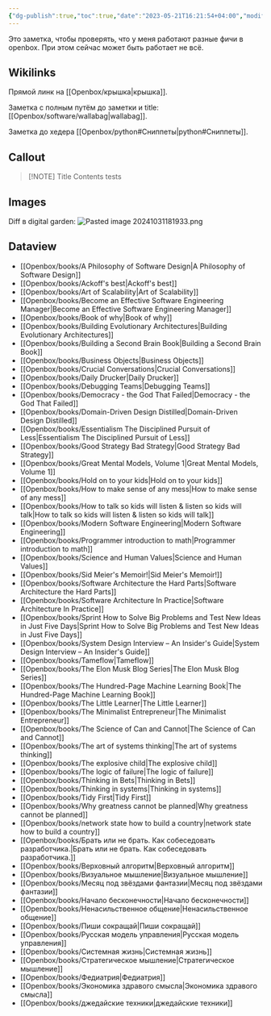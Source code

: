 ```yaml
---
{"dg-publish":true,"toc":true,"date":"2023-05-21T16:21:54+04:00","modified_at":"2024-11-01T12:41:35+03:00","permalink":"/mine/showcase/","dgPassFrontmatter":true}
---
```



Это заметка, чтобы проверять, что у меня работают разные фичи в openbox. При этом сейчас может быть работает не всё.

## Wikilinks

Прямой линк на [[Openbox/крышка|крышка]].

Заметка с полным путём до заметки и title: [[Openbox/software/wallabag|wallabag]].

Заметка до хедера [[Openbox/python#Сниппеты|python#Сниппеты]].

## Callout


> [!NOTE] Title
> Contents tests

## Images

Diff в digital garden:
![Pasted image 20241031181933.png](/images/Pasted%20image%2020241031181933.png)

## Dataview

- [[Openbox/books/A Philosophy of Software Design|A Philosophy of Software Design]]
- [[Openbox/books/Ackoff's best|Ackoff's best]]
- [[Openbox/books/Art of Scalability|Art of Scalability]]
- [[Openbox/books/Become an Effective Software Engineering Manager|Become an Effective Software Engineering Manager]]
- [[Openbox/books/Book of why|Book of why]]
- [[Openbox/books/Building Evolutionary Architectures|Building Evolutionary Architectures]]
- [[Openbox/books/Building a Second Brain Book|Building a Second Brain Book]]
- [[Openbox/books/Business Objects|Business Objects]]
- [[Openbox/books/Crucial Conversations|Crucial Conversations]]
- [[Openbox/books/Daily Drucker|Daily Drucker]]
- [[Openbox/books/Debugging Teams|Debugging Teams]]
- [[Openbox/books/Democracy - the God That Failed|Democracy - the God That Failed]]
- [[Openbox/books/Domain-Driven Design Distilled|Domain-Driven Design Distilled]]
- [[Openbox/books/Essentialism The Disciplined Pursuit of Less|Essentialism The Disciplined Pursuit of Less]]
- [[Openbox/books/Good Strategy Bad Strategy|Good Strategy Bad Strategy]]
- [[Openbox/books/Great Mental Models, Volume 1|Great Mental Models, Volume 1]]
- [[Openbox/books/Hold on to your kids|Hold on to your kids]]
- [[Openbox/books/How to make sense of any mess|How to make sense of any mess]]
- [[Openbox/books/How to talk so kids will listen & listen so kids will talk|How to talk so kids will listen & listen so kids will talk]]
- [[Openbox/books/Modern Software Engineering|Modern Software Engineering]]
- [[Openbox/books/Programmer introduction to math|Programmer introduction to math]]
- [[Openbox/books/Science and Human Values|Science and Human Values]]
- [[Openbox/books/Sid Meier's Memoir!|Sid Meier's Memoir!]]
- [[Openbox/books/Software Architecture  the Hard Parts|Software Architecture  the Hard Parts]]
- [[Openbox/books/Software Architecture In Practice|Software Architecture In Practice]]
- [[Openbox/books/Sprint How to Solve Big Problems and Test New Ideas in Just Five Days|Sprint How to Solve Big Problems and Test New Ideas in Just Five Days]]
- [[Openbox/books/System Design Interview – An Insider's Guide|System Design Interview – An Insider's Guide]]
- [[Openbox/books/Tameflow|Tameflow]]
- [[Openbox/books/The Elon Musk Blog Series|The Elon Musk Blog Series]]
- [[Openbox/books/The Hundred-Page Machine Learning Book|The Hundred-Page Machine Learning Book]]
- [[Openbox/books/The Little Learner|The Little Learner]]
- [[Openbox/books/The Minimalist Entrepreneur|The Minimalist Entrepreneur]]
- [[Openbox/books/The Science of Can and Cannot|The Science of Can and Cannot]]
- [[Openbox/books/The art of systems thinking|The art of systems thinking]]
- [[Openbox/books/The explosive child|The explosive child]]
- [[Openbox/books/The logic of failure|The logic of failure]]
- [[Openbox/books/Thinking in Bets|Thinking in Bets]]
- [[Openbox/books/Thinking in systems|Thinking in systems]]
- [[Openbox/books/Tidy First|Tidy First]]
- [[Openbox/books/Why greatness cannot be planned|Why greatness cannot be planned]]
- [[Openbox/books/network state how to build a country|network state how to build a country]]
- [[Openbox/books/Брать или не брать. Как собеседовать разработчика.|Брать или не брать. Как собеседовать разработчика.]]
- [[Openbox/books/Верховный алгоритм|Верховный алгоритм]]
- [[Openbox/books/Визуальное мышление|Визуальное мышление]]
- [[Openbox/books/Месяц под звёздами фантазии|Месяц под звёздами фантазии]]
- [[Openbox/books/Начало бесконечности|Начало бесконечности]]
- [[Openbox/books/Ненасильственное общение|Ненасильственное общение]]
- [[Openbox/books/Пиши сокращай|Пиши сокращай]]
- [[Openbox/books/Русская модель управления|Русская модель управления]]
- [[Openbox/books/Системная жизнь|Системная жизнь]]
- [[Openbox/books/Стратегическое мышление|Стратегическое мышление]]
- [[Openbox/books/Федиатрия|Федиатрия]]
- [[Openbox/books/Экономика здравого смысла|Экономика здравого смысла]]
- [[Openbox/books/джедайские техники|джедайские техники]]

